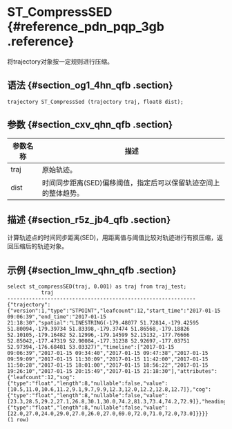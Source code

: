 # ST\_CompressSED {#reference_pdn_pqp_3gb .reference}

将trajectory对象按一定规则进行压缩。

## 语法 {#section_og1_4hn_qfb .section}

``` {#codeblock_ex4_3p9_490}
trajectory ST_CompressSed (trajectory traj, float8 dist);
```

## 参数 {#section_cxv_qhn_qfb .section}

|参数名称|描述|
|----|--|
|traj|原始轨迹。|
|dist|时间同步距离\(SED\)偏移阈值，指定后可以保留轨迹空间上的整体趋势。|

## 描述 {#section_r5z_jb4_qfb .section}

计算轨迹点的时间同步距离\(SED\)，用距离值与阈值比较对轨迹进行有损压缩，返回压缩后的轨迹对象。

## 示例 {#section_lmw_qhn_qfb .section}

``` {#codeblock_6w7_01v_kc0}
select st_compressSED(traj, 0.001) as traj from traj_test;
           traj
-------------------------------------------------------------
{"trajectory":{"version":1,"type":"STPOINT","leafcount":12,"start_time":"2017-01-15 09:06:39","end_time":"2017-01-15 21:18:30","spatial":"LINESTRING(-179.48077 51.72814,-179.42595 51.80094,-179.39734 51.83398,-179.37474 51.86568,-179.18826 52.10105,-179.16482 52.12996,-179.14599 52.15132,-177.76666 52.85042,-177.47319 52.90084,-177.31238 52.92697,-177.03751 52.97394,-176.68481 53.03327)","timeline":["2017-01-15 09:06:39","2017-01-15 09:34:40","2017-01-15 09:47:38","2017-01-15 09:59:09","2017-01-15 11:30:09","2017-01-15 11:42:00","2017-01-15 11:50:28","2017-01-15 18:01:00","2017-01-15 18:56:22","2017-01-15 19:26:10","2017-01-15 20:15:49","2017-01-15 21:18:30"],"attributes":{"leafcount":12,"sog":{"type":"float","length":8,"nullable":false,"value":[10.5,11.0,10.6,11.2,9.1,9.7,9.9,12.3,12.0,12.2,12.8,12.7]},"cog":{"type":"float","length":8,"nullable":false,"value":[23.3,28.5,29.2,27.1,26.8,30.1,30.0,74.2,81.3,73.4,74.2,72.9]},"heading":{"type":"float","length":8,"nullable":false,"value":[22.0,27.0,24.0,29.0,27.0,26.0,27.0,69.0,72.0,71.0,72.0,73.0]}}}}
(1 row)
```

